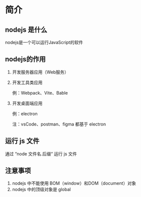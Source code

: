 # 简介

## nodejs 是什么

nodejs是一个可以运行JavaScript的软件

## nodejs的作用

1. 开发服务器应用（Web服务）

2. 开发工具类应用

   例：Webpack、Vite、Bable

3. 开发桌面端应用

   例：electron

   注：vsCode、postman、figma 都基于 electron

## 运行 js 文件

通过 “node 文件名.后缀“ 运行 js 文件 

## 注意事项

1. nodejs 中不能使用 BOM（window）和DOM（document）对象
2. nodejs 中的顶级对象是 global
